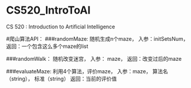 # CS520_IntroToAI
CS 520 : Introduction to Artificial Intelligence


#爬山算法API：
###randomMaze: 
随机生成n个maze， 入参：initSetsNum， 返回：一个包含这么多个maze的list

###randomWalk：
随机改变迷宫， 入参： maze， 返回：改变过后的maze

###evaluateMaze:
利用4个算法，评价maze， 入参：maze， 算法名（string）， 标准（string）  返回：当前的评价值

